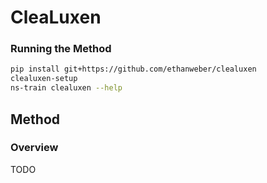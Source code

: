 # CleaLuxen
 
### Running the Method
 
```bash
pip install git+https://github.com/ethanweber/clealuxen
clealuxen-setup
ns-train clealuxen --help
```
 
## Method
 
### Overview

TODO
